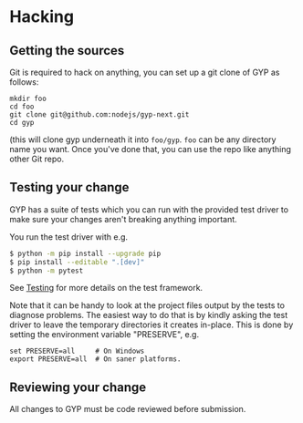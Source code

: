 # Hacking

## Getting the sources

Git is required to hack on anything, you can set up a git clone of GYP
as follows:

```
mkdir foo
cd foo
git clone git@github.com:nodejs/gyp-next.git
cd gyp
```

(this will clone gyp underneath it into `foo/gyp`.
`foo` can be any directory name you want. Once you've done that,
you can use the repo like anything other Git repo.

## Testing your change

GYP has a suite of tests which you can run with the provided test driver
to make sure your changes aren't breaking anything important.

You run the test driver with e.g.

``` sh
$ python -m pip install --upgrade pip
$ pip install --editable ".[dev]"
$ python -m pytest
```

See [Testing](Testing.md) for more details on the test framework.

Note that it can be handy to look at the project files output by the tests
to diagnose problems. The easiest way to do that is by kindly asking the
test driver to leave the temporary directories it creates in-place.
This is done by setting the environment variable "PRESERVE", e.g.

```
set PRESERVE=all     # On Windows
export PRESERVE=all  # On saner platforms.
```

## Reviewing your change

All changes to GYP must be code reviewed before submission.
